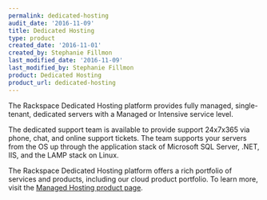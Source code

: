 ```yaml
---
permalink: dedicated-hosting
audit_date: '2016-11-09'
title: Dedicated Hosting
type: product
created_date: '2016-11-01'
created_by: Stephanie Fillmon
last_modified_date: '2016-11-09'
last_modified_by: Stephanie Fillmon
product: Dedicated Hosting
product_url: dedicated-hosting
---
```


The Rackspace Dedicated Hosting platform provides fully managed, single-tenant, dedicated servers with a Managed or Intensive service level.

The dedicated support team is available to provide support 24x7x365 via phone, chat, and online support tickets. The team supports your servers from the OS up through the application stack of Microsoft SQL Server, .NET, IIS, and the LAMP stack on Linux.

The Rackspace Dedicated Hosting platform offers a rich portfolio of services and products, including our cloud product portfolio. To learn more, visit the [Managed Hosting product page](https://www.rackspace.com/managed-hosting).
